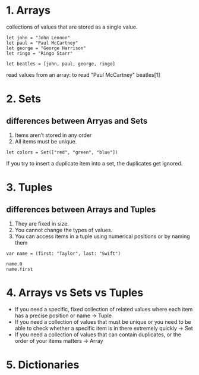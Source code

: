 # 1. Arrays

collections of values that are stored as a single value.
```
let john = "John Lennon"
let paul = "Paul McCartney"
let george = "George Harrison"
let ringo = "Ringo Starr"

let beatles = [john, paul, george, ringo]
```
read values from an array: to read "Paul McCartney"
beatles[1]


# 2. Sets
## differences between Arryas and Sets
1.  Items aren’t stored in any order
2.  All items must be unique.

```
let colors = Set(["red", "green", "blue"])
```

If you try to insert a duplicate item into a set, the duplicates get ignored.


# 3. Tuples

## differences between Arrays and Tuples
1. They are fixed in size.
2. You cannot change the types of values.
3. You can access items in a tuple using numerical positions or by naming them
```
var name = (first: "Taylor", last: "Swift")

name.0
name.first

```
# 4. Arrays vs Sets vs Tuples

* If you need a specific, fixed collection of related values where each item has a precise position or name -> Tuple
* If you need a collection of values that must be unique or you need to be able to check whether a specific item is in there extremely quickly -> Set
* If you need a collection of values that can contain duplicates, or the order of your items matters -> Array


# 5. Dictionaries

